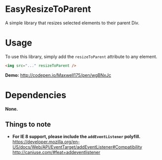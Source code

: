 # EasyResizeToParent
A simple library that resizes selected elements to their parent Div.

# Usage
To use this library, simply add the `resizeToParent` attribute to any element.

```html
<img src="..." resizeToParent />
```

**Demo:** http://codepen.io/Maxwell175/pen/wgBNxJc

# Dependencies
**None.**

## Things to note

* **For IE 8 support, please include the `addEventListener` polyfill.**
   https://developer.mozilla.org/en-US/docs/Web/API/EventTarget/addEventListener#Compatibility
   http://caniuse.com/#feat=addeventlistener